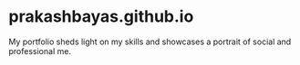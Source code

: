 # prakashbayas.github.io
My portfolio sheds light on my skills and showcases a portrait of social and professional me.
